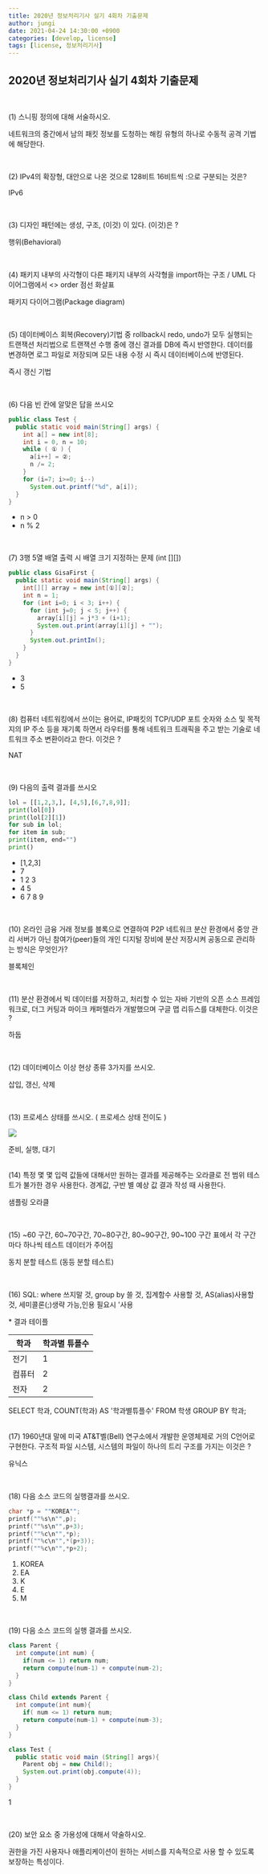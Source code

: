 ```yaml
---
title: 2020년 정보처리기사 실기 4회차 기출문제
author: jungi
date: 2021-04-24 14:30:00 +0900
categories: [develop, license]
tags: [license, 정보처리기사]
---
```


## 2020년 정보처리기사 실기 4회차 기출문제

<br />

(1) 스니핑 정의에 대해 서술하시오.

<p class="post-contents-value">
  네트워크의 중간에서 남의 패킷 정보를 도청하는 해킹 유형의 하나로 수동적 공격 기법에 해당한다.
</p>

<br />

(2) IPv4의 확장형, 대안으로 나온 것으로 128비트 16비트씩 :으로 구분되는 것은?

<p class="post-contents-value">
  IPv6
</p>

<br />

(3) 디자인 패턴에는 생성, 구조, (이것) 이 있다. (이것)은 ?

<p class="post-contents-value">
  행위(Behavioral)
</p>

<br />

(4) 패키지 내부의 사각형이 다른 패키지 내부의 사각형을 import하는 구조 / UML 다이어그램에서 <<import>> order 점선 화살표

<p class="post-contents-value">
  패키지 다이어그램(Package diagram)
</p>

<br />

(5) 데이터베이스 회복(Recovery)기법 중 rollback시 redo, undo가 모두 실행되는 트랜잭션 처리법으로 트랜잭션 수행 중에 갱신 결과를 DB에 즉시 반영한다. 데이터를 변경하면 로그 파일로 저장되며 모든 내용 수정 시 즉시 데이터베이스에 반영된다.

<p class="post-contents-value">
  즉시 갱신 기법
</p>

<br />

(6) 다음 빈 칸에 알맞은 답을 쓰시오

```java
public class Test {
  public static void main(String[] args) {
    int a[] = new int[8];
    int i = 0, n = 10;
    while ( ① ) {
      a[i++] = ②;
      n /= 2;
    }
    for (i=7; i>=0; i--)
      System.out.printf("%d", a[i]);
  }
}
```

<div class="post-contents-value">
  <ul>
    <li>
      n > 0
    </li>
    <li>
      n % 2
    </li>
  </ul>
</div>

<br />

(7) 3행 5열 배열 출력 시 배열 크기 지정하는 문제 (int [][])

```java
public class GisaFirst {
  public static void main(String[] args) {
    int[][] array = new int[①][②];
    int n = 1;
    for (int i=0; i < 3; i++) {
      for (int j=0; j < 5; j++) {
        array[i][j] = j*3 + (i+1);
        System.out.print(array[i][j] + "");
      }
      System.out.printIn();
    }
  }
}
```

<div class="post-contents-value">
  <ul>
    <li>
      3
    </li>
    <li>
      5
    </li>
  </ul>
</div>

<br />

(8) 컴퓨터 네트워킹에서 쓰이는 용어로, IP패킷의 TCP/UDP 포트 숫자와 소스 및 목적지의 IP 주소 등을 재기록 하면서 라우터를 통해 네트워크 트래픽을 주고 받는 기술로 네트워크 주소 변환이라고 한다. 이것은 ?

<p class="post-contents-value">
  NAT
</p>

<br />

(9) 다음의 출력 결과를 쓰시오

```python
lol = [[1,2,3,], [4,5],[6,7,8,9]];
print(lol[0])
print(lol[2][1])
for sub in lol;
for item in sub;
print(item, end="")
print()
```

<div class="post-contents-value">
  <ul>
    <li>
      [1,2,3]
    </li>
    <li>
      7
    </li>
    <li>
      1 2 3
    </li>
    <li>
      4 5 
    </li>
    <li>
      6 7 8 9 
    </li>
  </ul>
</div>

<br />

(10) 온라인 금융 거래 정보를 블록으로 연결하여 P2P 네트워크 분산 환경에서 중앙 관리 서버가 아닌 참여가(peer)들의 개인 디지털 장비에 분산 저장시켜 공동으로 관리하는 방식은 무엇인가?

<p class="post-contents-value">
  블록체인
</p>

<br />

(11) 분산 환경에서 빅 데이터를 저장하고, 처리할 수 있는 자바 기반의 오픈 소스 프레임 워크로, 더그 커팅과 마이크 캐퍼렐라가 개발했으며 구글 맵 리듀스를 대체한다. 이것은 ?

<p class="post-contents-value">
  하둡
</p>

<br />

(12) 데이터베이스 이상 현상 종류 3가지를 쓰시오.

<p class="post-contents-value">
  삽입, 갱신, 삭제
</p>

<br />

(13) 프로세스 상태를 쓰시오. ( 프로세스 상태 전이도 )

<img src="https://woovictory.github.io/img/state_of_process_os.png" />

<p class="post-contents-value">
  준비, 실행, 대기
</p>

<br />
(14) 특정 몇 몇 입력 값들에 대해서만 원하는 결과를 제공해주는 오라클로 전 범위 테스트가 불가한 경우 사용한다. 경계값, 구반 별 예상 값 결과 작성 때 사용한다.

<p class="post-contents-value">
  샘플링 오라클
</p>

<br />

(15) ~60 구간, 60~70구간, 70~80구간, 80~90구간, 90~100 구간 표에서 각 구간마다 하나씩 테스트 데이터가 주어짐

<p class="post-contents-value">
  동치 분할 테스트 (동등 분할 테스트)
</p>

<br />

(16) SQL: where 쓰지말 것, group by 쓸 것, 집계함수 사용할 것, AS(alias)사용할 것, 세미콜론(;)생략 가능,인용 필요시 '사용

\* 결과 테이플

| 학과   | 학과별 튜플수 |
| ------ | ------------- |
| 전기   | 1             |
| 컴퓨터 | 2             |
| 전자   | 2             |

<div class="post-contents-value">
  SELECT 학과, COUNT(학과) AS '학과별튜플수' FROM 학생 GROUP BY 학과;
</div>

<br />

(17) 1960년대 말에 미국 AT&T벨(Bell) 연구소에서 개발한 운영체제로 거의 C언어로 구현한다. 구조적 파일 시스템, 시스템의 파일이 하나의 트리 구조를 가지는 이것은 ?

<p class="post-contents-value">
  유닉스
</p>

<br />

(18) 다음 소스 코드의 실행결과를 쓰시오.

```c
char *p = ""KOREA"";
printf(""%s\n"",p);
printf(""%s\n"",p+3);
printf(""%c\n"",*p);
printf(""%c\n"",*(p+3));
printf(""%c\n"",*p+2);
```

<div class="post-contents-value">
  <ol>
    <li>
      KOREA
    </li>
    <li>
      EA
    </li>
    <li>
      K
    </li>
    <li>
      E
    </li>
    <li>
      M
    </li>
  </ol>
</div>

<br />

(19) 다음 소스 코드의 실행 결과를 쓰시오.

```java
class Parent {
  int compute(int num) {
    if(num <= 1) return num;
    return compute(num-1) + compute(num-2);
  }
}

class Child extends Parent {
  int compute(int num){
    if( num <= 1) return num;
    return compute(num-1) + compute(num-3);
  }
}

class Test {
  public static void main (String[] args){
    Parent obj = new Child();
    System.out.print(obj.compute(4));
  }
}
```

<p class="post-contents-value">
  1
</p>

<br />

(20) 보안 요소 중 가용성에 대해서 약술하시오.

<p class="post-contents-value">
  권한을 가진 사용자나 애플리케이션이 원하는 서비스를 지속적으로 사용 할 수 있도록 보장하는 특성이다.
</p>
